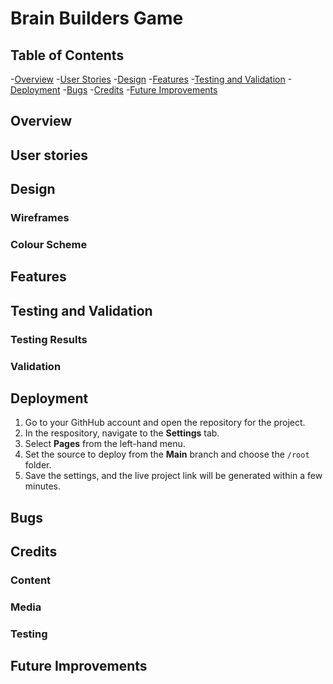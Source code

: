 # Brain Builders Game
## Table of Contents

-[Overview](#overview)
-[User Stories](#user-stories)
-[Design](#design)
-[Features](#features)
-[Testing and Validation](#testing-and-validation)
-[Deployment](#deployment)
-[Bugs](#bugs)
-[Credits](#credits)
-[Future Improvements](#future-improvements)

## Overview



## User stories



## Design


### Wireframes


### Colour Scheme



## Features



## Testing and Validation


### Testing Results


### Validation



## Deployment

1. Go to your GithHub account and open the repository for the project. 
2. In the respository, navigate to the **Settings** tab.
3. Select **Pages** from the left-hand menu.
4. Set the source to deploy from the **Main** branch and choose the `/root` folder.
5. Save the settings, and the live project link will be generated within a few minutes.

## Bugs



## Credits


### Content


### Media


### Testing




## Future Improvements




 
